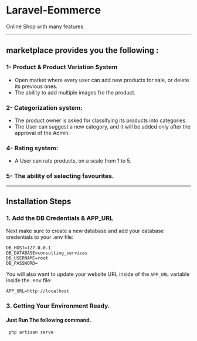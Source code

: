 # Laravel-Eommerce
Online Shop with many features


<hr>

## marketplace provides you the following :

### 1- Product & Product Variation System
 - Open market where every user can add new products for sale, or delete its previous ones.
 - The ability to add multiple images fro the product.
### 2- Categorization system: 
 - The product owner is asked for classifying its products into categories.
 - The User can suggest a new category, and it will be added only after the approval of the Admin.
### 4- Rating system:
 - A User can rate products, on a scale from 1 to 5.

### 5- The ability of selecting favourites.


<hr>

## Installation Steps


### 1. Add the DB Credentials & APP_URL

Next make sure to create a new database and add your database credentials to your .env file:

```
DB_HOST=127.0.0.1
DB_DATABASE=consulting_services
DB_USERNAME=root
DB_PASSWORD=

```

You will also want to update your website URL inside of the `APP_URL` variable inside the .env file:

```
APP_URL=http://localhost
```

### 3. Getting Your Environment Ready.

#### Just Run The following command.

```bash
 php artisan serve
```
